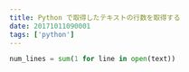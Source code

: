 ```yaml
---
title: Python で取得したテキストの行数を取得する
date: 20171011090001
tags: ['python']
---
```


```python
num_lines = sum(1 for line in open(text))
```
